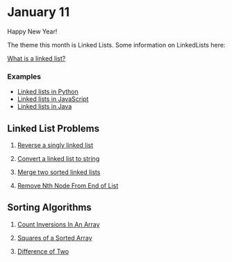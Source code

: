 # January 11

Happy New Year!

The theme this month is Linked Lists. Some information on LinkedLists here:

[What is  a linked list?](https://www.interviewbit.com/courses/programming/topics/linked-lists/#:~:text=A%20linked%20list%20is%20a,has%20a%20reference%20to%20null.)

### Examples
- [Linked lists in Python](https://www.tutorialspoint.com/python_data_structure/python_linked_lists.htm)
- [Linked lists in JavaScript](https://humanwhocodes.com/blog/2019/01/computer-science-in-javascript-linked-list/)
- [Linked lists in Java](https://www.softwaretestinghelp.com/linked-list-in-java/)

## Linked List Problems

1. [Reverse a singly linked list](https://github.com/juniperalcorn/AlgorithmsAtOrbitalRX/blob/master/August31/ReverseLinkedList.md)

2. [Convert a linked list to string](https://github.com/juniperalcorn/AlgorithmsAtOrbitalRX/blob/master/August31/ConvertToString.md)

3. [Merge two sorted linked lists](https://github.com/juniperalcorn/AlgorithmsAtOrbitalRX/blob/master/August31/MergeSortedLists.md)

4. [Remove Nth Node From End of List](https://github.com/juniperalcorn/AlgorithmsAtOrbitalRX/blob/master/August31/RemoveNode.md)

## Sorting Algorithms

1. [Count Inversions In An Array](https://github.com/juniperalcorn/AlgorithmsAtOrbitalRX/blob/master/August31/CountInversions.md)

2. [Squares of a Sorted Array](https://github.com/juniperalcorn/AlgorithmsAtOrbitalRX/blob/master/August31/SquaresSorted.md)

3. [Difference of Two](https://github.com/juniperalcorn/AlgorithmsAtOrbitalRX/blob/master/August31/DifferenceofTwo.md)
